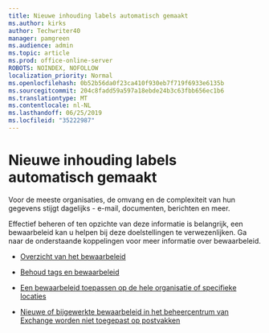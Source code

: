 ```yaml
---
title: Nieuwe inhouding labels automatisch gemaakt
ms.author: kirks
author: Techwriter40
manager: pamgreen
ms.audience: admin
ms.topic: article
ms.prod: office-online-server
ROBOTS: NOINDEX, NOFOLLOW
localization_priority: Normal
ms.openlocfilehash: 0b52b56da0f23ca410f930eb7f719f6933e6135b
ms.sourcegitcommit: 204c8fadd59a597a18ebde24b3c63fbb656ec1b6
ms.translationtype: MT
ms.contentlocale: nl-NL
ms.lasthandoff: 06/25/2019
ms.locfileid: "35222987"
---
```

# <a name="new-retention-labels-created-automatically"></a>Nieuwe inhouding labels automatisch gemaakt

Voor de meeste organisaties, de omvang en de complexiteit van hun gegevens stijgt dagelijks - e-mail, documenten, berichten en meer.

Effectief beheren of ten opzichte van deze informatie is belangrijk, een bewaarbeleid kan u helpen bij deze doelstellingen te verwezenlijken. Ga naar de onderstaande koppelingen voor meer informatie over bewaarbeleid.

- [Overzicht van het bewaarbeleid](https://docs.microsoft.com/office365/securitycompliance/retention-policies)

- [Behoud tags en bewaarbeleid](https://docs.microsoft.com/exchange/security-and-compliance/messaging-records-management/retention-tags-and-policies)

- [Een bewaarbeleid toepassen op de hele organisatie of specifieke locaties](https://docs.microsoft.com/office365/securitycompliance/retention-policies#applying-a-retention-policy-to-an-entire-organization-or-specific-locations)

- [Nieuwe of bijgewerkte bewaarbeleid in het beheercentrum van Exchange worden niet toegepast op postvakken](https://docs.microsoft.com/alchemyinsights/retention-policies-in-exchange-admin-center-not-working)

